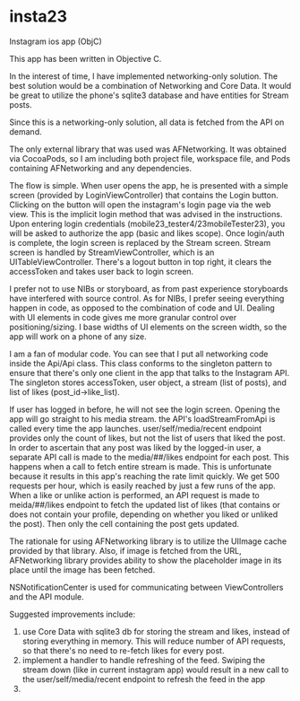 # insta23
Instagram ios app (ObjC)

This app has been written in Objective C.

In the interest of time, I have implemented networking-only solution. The best solution would be a combination of Networking and Core Data. It would be great to utilize the phone's sqlite3 database and have entities for Stream posts.

Since this is a networking-only solution, all data is fetched from the API on demand.

The only external library that was used was AFNetworking. It was obtained via CocoaPods, so I am including both project file, workspace file, and Pods containing AFNetworking and any dependencies.

The flow is simple.
When user opens the app, he is presented with a simple screen (provided by LoginViewController) that contains the Login button.
Clicking on the button will open the instagram's login page via the web view. This is the implicit login method that was advised in the instructions.
Upon entering login credentials (mobile23_tester4/23mobileTester23), you will be asked to authorize the app (basic and likes scope).
Once login/auth is complete, the login screen is replaced by the Stream screen.
Stream screen is handled by StreamViewController, which is an UITableViewController. There's a logout button in top right, it clears the accessToken and takes user back to login screen.

I prefer not to use NIBs or storyboard, as from past experience storyboards have interfered with source control. As for NIBs, I prefer seeing everything happen in code, as opposed to the combination of code and UI. Dealing with UI elements in code gives me more granular control over positioning/sizing. I base widths of UI elements on the screen width, so the app will work on a phone of any size.

I am a fan of modular code. You can see that I put all networking code inside the Api/Api class. This class conforms to the singleton pattern to ensure that there's only one client in the app that talks to the Instagram API. The singleton stores accessToken, user object, a stream (list of posts), and list of likes (post_id->like_list).

If user has logged in before, he will not see the login screen. Opening the app will go straight to his media stream.
the API's loadStreamFromApi is called every time the app launches. user/self/media/recent endpoint provides only the count of likes, but not the list of users that liked the post. In order to ascertain that any post was liked by the logged-in user, a separate API call is made to the media/##/likes endpoint for each post. This happens when a call to fetch entire stream is made. This is unfortunate because it results in this app's reaching the rate limit quickly. We get 500 requests per hour, which is easily reached by just a few runs of the app.
When a like or unlike action is performed, an API request is made to meida/##/likes endpoint to fetch the updated list of likes (that contains or does not contain your profile, depending on whether you liked or unliked the post). Then only the cell containing the post gets updated.

The rationale for using AFNetworking library is to utilize the UIImage cache provided by that library. Also, if image is fetched from the URL, AFNetworking library provides ability to show the placeholder image in its place until the image has been fetched.

NSNotificationCenter is used for communicating between ViewControllers and the API module.

Suggested improvements include:
1) use Core Data with sqlite3 db for storing the stream and likes, instead of storing everything in memory. This will reduce number of API requests, so that there's no need to re-fetch likes for every post.
2) implement a handler to handle refreshing of the feed. Swiping the stream down (like in current instagram app) would result in a new call to the user/self/media/recent endpoint to refresh the feed in the app
3) 
